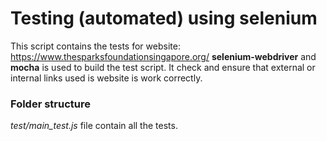 # Testing (automated) using selenium

This script contains the tests for website: https://www.thesparksfoundationsingapore.org/
**selenium-webdriver** and **mocha** is used to build the test script.
It check and ensure that external or internal links used is website is work correctly.

### Folder structure

_test/main_test.js_ file contain all the tests.
